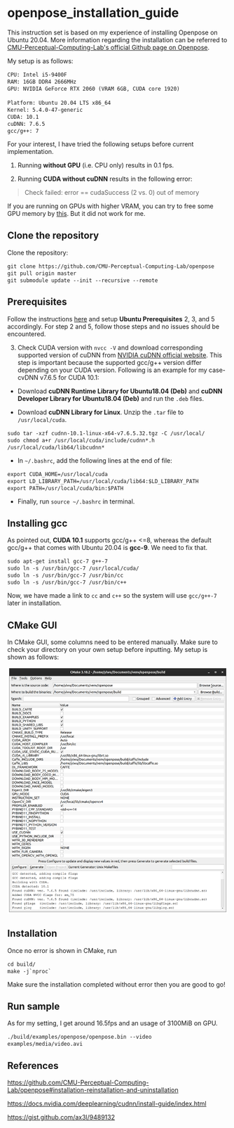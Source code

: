 # openpose_installation_guide

This instruction set is based on my experience of installing Openpose on Ubuntu 20.04. More information regarding the installation can be referred to [CMU-Perceptual-Computing-Lab's official Github page on Openpose](https://github.com/CMU-Perceptual-Computing-Lab/openpose/blob/master/doc/installation.md#windows-portable-demo).

My setup is as follows:

```
CPU: Intel i5-9400F
RAM: 16GB DDR4 2666MHz
GPU: NVIDIA GeForce RTX 2060 (VRAM 6GB, CUDA core 1920)

Platform: Ubuntu 20.04 LTS x86_64
Kernel: 5.4.0-47-generic
CUDA: 10.1
cuDNN: 7.6.5
gcc/g++: 7
```

For your interest, I have tried the following setups before current implementation.

1. Running **without GPU** (i.e. CPU only) results in 0.1 fps.

2. Running **CUDA without cuDNN** results in the following error:

> Check failed: error == cudaSuccess (2 vs. 0) out of memory

If you are running on GPUs with higher VRAM, you can try to free some GPU memory by [this](https://stackoverflow.com/questions/40090892/check-failed-error-cudasuccess-2-vs-0-out-of-memory). But it did not work for me.

## Clone the repository

Clone the repository:

```
git clone https://github.com/CMU-Perceptual-Computing-Lab/openpose
git pull origin master
git submodule update --init --recursive --remote
``` 

## Prerequisites

Follow the instructions [here](https://github.com/CMU-Perceptual-Computing-Lab/openpose/blob/master/doc/prerequisites.md) and setup **Ubuntu Prerequisites** 2, 3, and 5 accordingly. For step 2 and 5, follow those steps and no issues should be encountered.

3. Check CUDA version with `nvcc -V` and download corresponding supported version of cuDNN from [NVIDIA cuDNN official website](https://developer.nvidia.com/cudnn). 
This step is important because the supported gcc/g++ version differ depending on your CUDA version.
Following is an example for my case- cvDNN v7.6.5 for CUDA 10.1:

- Download **cuDNN Runtime Library for Ubuntu18.04 (Deb)** and **cuDNN Developer Library for Ubuntu18.04 (Deb)** and run the `.deb` files.

- Download **cuDNN Library for Linux**. Unzip the `.tar` file to `/usr/local/cuda`.

```
sudo tar -xzf cudnn-10.1-linux-x64-v7.6.5.32.tgz -C /usr/local/
sudo chmod a+r /usr/local/cuda/include/cudnn*.h /usr/local/cuda/lib64/libcudnn*
```

- In `~/.bashrc`, add the following lines at the end of file:
```
export CUDA_HOME=/usr/local/cuda
export LD_LIBRARY_PATH=/usr/local/cuda/lib64:$LD_LIBRARY_PATH
export PATH=/usr/local/cuda/bin:$PATH
```
- Finally, run `source ~/.bashrc` in terminal.


## Installing gcc
As pointed out, **CUDA 10.1** supports gcc/g++ <=8, whereas the default gcc/g++ that comes with Ubuntu 20.04 is **gcc-9**. We need to fix that.

```
sudo apt-get install gcc-7 g++-7
sudo ln -s /usr/bin/gcc-7 /usr/local/cuda/
sudo ln -s /usr/bin/gcc-7 /usr/bin/cc
sudo ln -s /usr/bin/gcc-7 /usr/bin/c++
```
Now, we have made a link to `cc` and `c++` so the system will use `gcc/g++-7` later in installation.


## CMake GUI
In CMake GUI, some columns need to be entered manually. Make sure to check your directory on your own setup before inputting.
My setup is shown as follows:

<p align='center'>
  <img src="sample/CMake_sample.png">
</p>

## Installation
Once no error is shown in CMake, run

```
cd build/
make -j`nproc`
```
Make sure the installation completed without error then you are good to go!

## Run sample
As for my setting, I get around 16.5fps and an usage of 3100MiB on GPU.
```
./build/examples/openpose/openpose.bin --video examples/media/video.avi
```

## References
https://github.com/CMU-Perceptual-Computing-Lab/openpose#installation-reinstallation-and-uninstallation

https://docs.nvidia.com/deeplearning/cudnn/install-guide/index.html

https://gist.github.com/ax3l/9489132